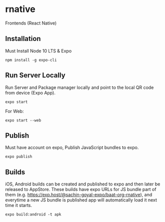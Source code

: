 # rnative
Frontends (React Native)

## Installation
Must Install Node 10 LTS & Expo

```
npm install -g expo-cli
```

## Run Server Locally
Run Server and Package manager locally and point to the local QR code from device (Expo App).

```
expo start
```

For Web:
```
expo start --web
```

## Publish
Must have account on expo, Publish JavaScript bundles to expo.

```
expo publish
```

## Builds
iOS, Android builds can be created and published to expo and then later be released to AppStore.
These builds have expo URLs for JS bundle part of them (e.g. https://exp.host/@sachin-goyal-expo/baat-org-rnative), and everytime a new JS bundle is published app will automatically load it next time it starts.

```
expo build:android -t apk
```
